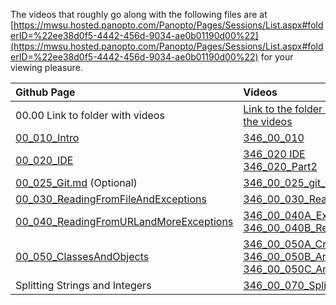 The videos that roughly go along with the following files are at [https://mwsu.hosted.panopto.com/Panopto/Pages/Sessions/List.aspx#folderID=%22ee38d0f5-4442-456d-9034-ae0b01190d00%22](https://mwsu.hosted.panopto.com/Panopto/Pages/Sessions/List.aspx#folderID=%22ee38d0f5-4442-456d-9034-ae0b01190d00%22) for your viewing pleasure.

Github Page | Videos
:--- | :---
00.00 Link to folder with videos|[Link to the folder with all of the videos](https://mwsu.hosted.panopto.com/Panopto/Pages/Sessions/List.aspx#folderID=%22ee38d0f5-4442-456d-9034-ae0b01190d00%22)
[00_010_Intro](https://github.com/noynaert/csc346handouts/blob/main/00_Getting_Started/00_010_Intro.md) | [346_00_010](https://mwsu.hosted.panopto.com/Panopto/Pages/Viewer.aspx?id=34e793bc-2a46-4540-96be-ae0b01198c39)
[00_020_IDE](https://github.com/noynaert/csc346handouts/blob/main/00_Getting_Started/00_020_IDE.md) | [346_020 IDE](https://mwsu.hosted.panopto.com/Panopto/Pages/Viewer.aspx?id=50539320-1860-4288-baf6-ae0b01198c04)<br>[346_020_Part2](https://mwsu.hosted.panopto.com/Panopto/Pages/Viewer.aspx?id=2cb22f25-cbb3-4bda-861c-ae0b01198bc9)
[00_025_Git.md](https://github.com/noynaert/csc346handouts/blob/main/00_Getting_Started/00_025_Git.md) (Optional) | [346_00_025_git_OPTIONAL](https://mwsu.hosted.panopto.com/Panopto/Pages/Viewer.aspx?id=77c54859-7b4b-4272-a56c-ae0b01198c6e)
[00_030_ReadingFromFileAndExceptions](https://github.com/noynaert/csc346handouts/blob/main/00_Getting_Started/00_030_ReadingFromFileAndExceptions.md) | [346_00_030_ReadFromFile](https://mwsu.hosted.panopto.com/Panopto/Pages/Viewer.aspx?id=dff12ae3-90dd-4101-80db-ae0b0119975a)
[00_040_ReadingFromURLandMoreExceptions](https://github.com/noynaert/csc346handouts/blob/main/00_Getting_Started/00_040_ReadingFromURLandMoreExceptions.md) | [346_00_040A_Exceptions](https://mwsu.hosted.panopto.com/Panopto/Pages/Viewer.aspx?id=04f3e5aa-ad8a-4fc4-9f3a-ae0b0119a873)<br>[346_00_040B_ReadFromURL](https://mwsu.hosted.panopto.com/Panopto/Pages/Viewer.aspx?id=53896fc2-54a1-437e-b1ac-ae0b0119b26d)
[00_050_ClassesAndObjects](https://github.com/noynaert/csc346handouts/blob/main/00_Getting_Started/00_050_ClassesAndObjects.md) | [346_00_050A_CreatingObject](https://mwsu.hosted.panopto.com/Panopto/Pages/Viewer.aspx?id=e28b10bc-72a9-485c-a6be-ae0b0119b916)<br>[346_00_050B_Arrays](https://mwsu.hosted.panopto.com/Panopto/Pages/Viewer.aspx?id=e112dd37-24a8-43d3-9504-ae0b0119cc1a)<br>[346_00_050C_ArrayList](https://mwsu.hosted.panopto.com/Panopto/Pages/Viewer.aspx?id=e54ee73a-6111-4610-b446-ae0b0119d1fb)
Splitting Strings and Integers | [346_00_070_SplitAndIntegers](https://mwsu.hosted.panopto.com/Panopto/Pages/Viewer.aspx?id=3527ec03-8479-4898-8fb3-ae0b0119f7cb)
